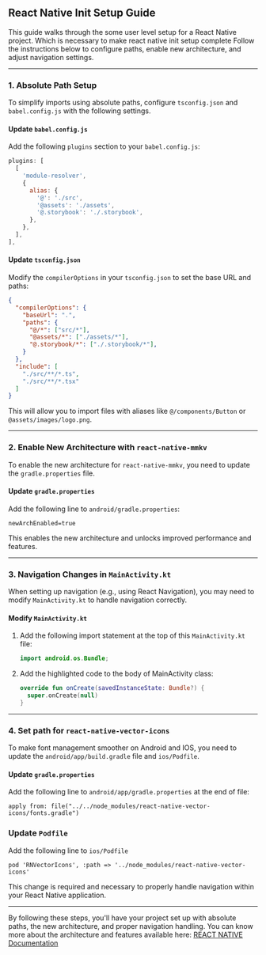 
## React Native Init Setup Guide

This guide walks through the some user level setup for a React Native project. Which is necessary to make react native init setup complete
Follow the instructions below to configure paths, enable new architecture, and adjust navigation settings.

---

### 1. Absolute Path Setup

To simplify imports using absolute paths, configure `tsconfig.json` and `babel.config.js` with the following settings.

#### Update `babel.config.js`

Add the following `plugins` section to your `babel.config.js`:

```js
plugins: [
  [
    'module-resolver',
    {
      alias: {
        '@': './src',
        '@assets': './assets',
        '@.storybook': './.storybook',
      },
    },
  ],
],
```

#### Update `tsconfig.json`

Modify the `compilerOptions` in your `tsconfig.json` to set the base URL and paths:

```json
{
  "compilerOptions": {
    "baseUrl": ".",
    "paths": {
      "@/*": ["src/*"],
      "@assets/*": ["./assets/*"],
      "@.storybook/*": ["./.storybook/*"],
    }
  },
  "include": [
    "./src/**/*.ts",
    "./src/**/*.tsx"
  ]
}
```

This will allow you to import files with aliases like `@/components/Button` or `@assets/images/logo.png`.

---

### 2. Enable New Architecture with `react-native-mmkv`

To enable the new architecture for `react-native-mmkv`, you need to update the `gradle.properties` file.

#### Update `gradle.properties`

Add the following line to `android/gradle.properties`:

```properties
newArchEnabled=true
```

This enables the new architecture and unlocks improved performance and features.

---

### 3. Navigation Changes in `MainActivity.kt`

When setting up navigation (e.g., using React Navigation), you may need to modify `MainActivity.kt` to handle navigation correctly.

#### Modify `MainActivity.kt`

1. Add the following import statement at the top of this `MainActivity.kt` file:

   ```kotlin
   import android.os.Bundle;
   ```

2. Add the highlighted code to the body of MainActivity class:

   ```kotlin
   override fun onCreate(savedInstanceState: Bundle?) {
     super.onCreate(null)
   }
   ```

---
### 4. Set path for `react-native-vector-icons`

To make font management smoother on Android and IOS, you need to update the `android/app/build.gradle` file and `ios/Podfile`.

#### Update `gradle.properties`

Add the following line to `android/app/gradle.properties` at the end of file:

```properties
apply from: file("../../node_modules/react-native-vector-icons/fonts.gradle")
```

### Update `Podfile`

Add the following line to `ios/Podfile`
```properties
pod 'RNVectorIcons', :path => '../node_modules/react-native-vector-icons'
```

This change is required and necessary to properly handle navigation within your React Native application.

---

By following these steps, you'll have your project set up with absolute paths, the new architecture, and proper navigation handling.
You can know more about the architecture and features available here: [REACT NATIVE Documentation](./REACTNATIVE.md)
